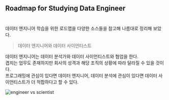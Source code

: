 ## Roadmap for Studying Data Engineer  
#

데이터 엔지니어 학습을 위한 로드맵을
다양한 소스들을 참고해 나름대로 정리해 보았다.  

> 데이터 엔지니어와 데이터 사이언티스트

데이터 엔지니어는 데이터 분석가와 데이터 사이언티스트와 협업을 한다.  
겹치는 업무도 존재하지만 회사의 성격과 해당 조직의 상황에 따라 달라질 수 있을 것이다.  
프로그래밍에 관심이 있다면 데이터 엔지니어, 데이터 분석에 관심이 있다면 데이터 사이언티스트가 더 적합하다고 할 수 있다.

![engineer vs scientist](https://tech.kakao.com/wp-content/uploads/2021/03/01-3.png)
